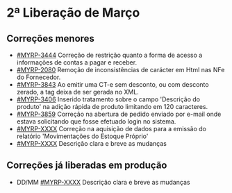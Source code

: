 # 2ª Liberação de Março

## Correções menores
* [#MYRP-3444](https://devmyrp.atlassian.net/browse/MYRP-3444) Correção de restrição quanto a forma de acesso a informações de contas a pagar e receber.
* [#MYRP-2080](https://devmyrp.atlassian.net/browse/MYRP-2080) Remoção de inconsistências de carácter em Html nas NFe do Fornecedor.
* [#MYRP-3843](https://devmyrp.atlassian.net/browse/MYRP-3843) Ao emitir uma CT-e sem desconto, ou com desconto zerado, a tag deixa de ser gerada no XML.
* [#MYRP-3406](https://devmyrp.atlassian.net/browse/MYRP-3460) Inserido tratamento sobre o campo 'Descrição do produto' na adição rápida de produto limitando em 120 caracteres.
* [#MYRP-3859](https://devmyrp.atlassian.net/browse/MYRP-3859) Correção na abertura de pedido enviado por e-mail onde estava solicitando que fosse efetuado login no sistema.
* [#MYRP-XXXX](https://devmyrp.atlassian.net/browse/MYRP-3986) Correção na aquisição de dados para a emissão do relatório 'Movimentações do Estoque Próprio'
* [#MYRP-XXXX]() Descrição clara e breve as mudanças

## Correções já liberadas em produção
* DD/MM [#MYRP-XXXX]() Descrição clara e breve as mudanças

